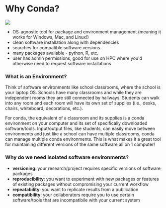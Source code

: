 # Why Conda?

![](https://i.imgur.com/2R6UDu3.jpg)

- OS-agnostic tool for package and environment management (meaning it works for Windows, Mac, and Linux!)
- clean software installation along with dependencies
- searches for compatible software versions
- many packages available - python, R, etc.
- user has admin permissions, good for use on HPC where you'd otherwise need to request software installations


### What is an Environment?

Think of software environments like school classrooms, where the school is your laptop OS. Schools have many classrooms and while they are independent rooms they are still connected by hallways. Students can walk into any room and each room will have its own set of supplies (i.e., desks, chairs, whiteboard, decorations, etc.).

For conda, the equivalent of a classroom and its supplies is a conda environment on your computer and its set of specifically downloaded software/tools. Input/output files, like students, can easily move between environments and just like a school can have multiple classrooms, conda can manage multiple conda environments. This is what makes it a great tool for maintaining different versions of the same software all on 1 computer!

### Why do we need isolated software environments?

- **versioning**: your research/project requires specific versions of software packages
- **reproducibility**: you want to experiment with new packages or features of existing packages without compromising your current workflow
- **repeatability**: you want to replicate results from a publication
- **compatibility**: your collaborators require you to use certain software/tools that are incompatibile with your current system
